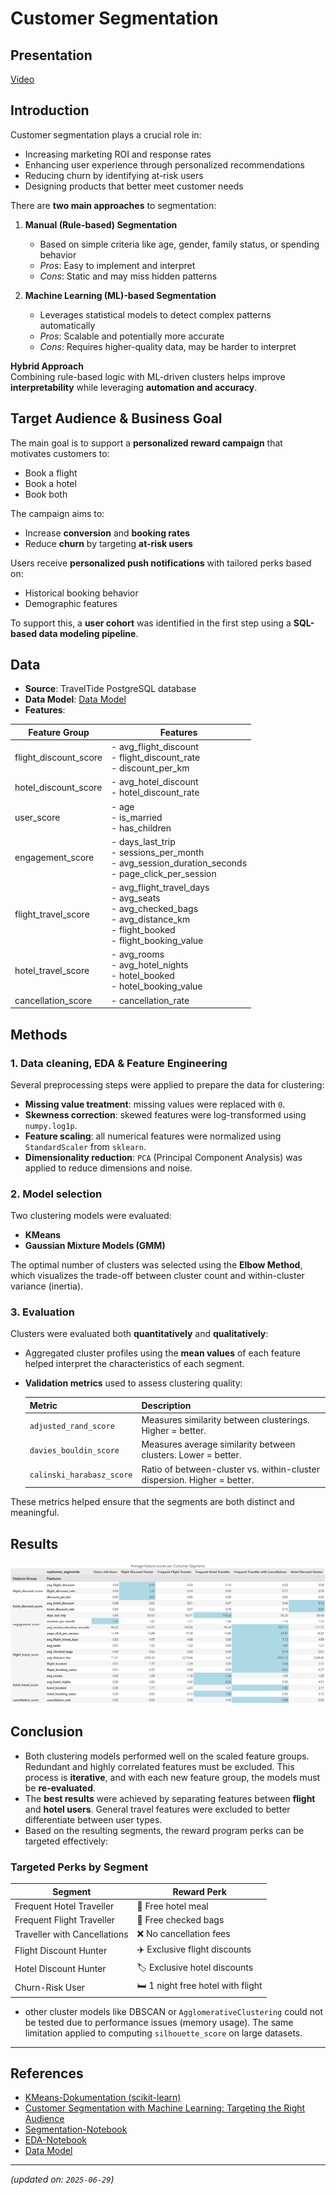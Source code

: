 # Customer Segmentation

## Presentation

[Video](https://www.loom.com/share/7d18488920a9420889f59ce04ef76719?sid=3b420213-1958-46ea-a336-03a443f8a883)

## Introduction
Customer segmentation plays a crucial role in:  

- Increasing marketing ROI and response rates    
- Enhancing user experience through personalized recommendations  
- Reducing churn by identifying at-risk users  
- Designing products that better meet customer needs  

There are **two main approaches** to segmentation:  

1. **Manual (Rule-based) Segmentation**  
   - Based on simple criteria like age, gender, family status, or spending behavior  
   - *Pros*: Easy to implement and interpret  
   - *Cons*: Static and may miss hidden patterns  

2. **Machine Learning (ML)-based Segmentation**  
   - Leverages statistical models to detect complex patterns automatically  
   - *Pros*: Scalable and potentially more accurate  
   - *Cons*: Requires higher-quality data, may be harder to interpret  

**Hybrid Approach**  
Combining rule-based logic with ML-driven clusters helps improve **interpretability** while leveraging **automation and accuracy**.

## Target Audience & Business Goal
The main goal is to support a **personalized reward campaign** that motivates customers to:  

- Book a flight  
- Book a hotel  
- Book both   

The campaign aims to:  

- Increase **conversion** and **booking rates**  
- Reduce **churn** by targeting **at-risk users**  

Users receive **personalized push notifications** with tailored perks based on:  

- Historical booking behavior  
- Demographic features  

To support this, a **user cohort** was identified in the first step using a **SQL-based data modeling pipeline**.

## Data
- **Source**: TravelTide PostgreSQL database  
- **Data Model**: [Data Model](../docs/data_model.md)
- **Features**:  

| Feature Group            | Features                                                                 |  
|--------------------------|---------------------------------------------------------------------------|  
| flight_discount_score    | - avg_flight_discount<br>- flight_discount_rate<br>- discount_per_km     |  
| hotel_discount_score     | - avg_hotel_discount<br>- hotel_discount_rate                            |  
| user_score               | - age<br>- is_married<br>- has_children                                   |  
| engagement_score         | - days_last_trip<br>- sessions_per_month<br>- avg_session_duration_seconds<br>- page_click_per_session |  
| flight_travel_score      | - avg_flight_travel_days<br>- avg_seats<br>- avg_checked_bags<br>- avg_distance_km<br>- flight_booked<br>- flight_booking_value |  
| hotel_travel_score       | - avg_rooms<br>- avg_hotel_nights<br>- hotel_booked<br>- hotel_booking_value |  
| cancellation_score       | - cancellation_rate                                                      |  


## Methods

### 1. **Data cleaning, EDA & Feature Engineering**  
Several preprocessing steps were applied to prepare the data for clustering:  

- **Missing value treatment**: missing values were replaced with `0`.  
- **Skewness correction**: skewed features were log-transformed using `numpy.log1p`.  
- **Feature scaling**: all numerical features were normalized using `StandardScaler` from `sklearn`.  
- **Dimensionality reduction**: `PCA` (Principal Component Analysis) was applied to reduce dimensions and noise.  


### 2. **Model selection**  
Two clustering models were evaluated:  
- **KMeans**  
- **Gaussian Mixture Models (GMM)**  

The optimal number of clusters was selected using the **Elbow Method**, which visualizes the trade-off between cluster count and within-cluster variance (inertia).  
     

### 3. **Evaluation**  
Clusters were evaluated both **quantitatively** and **qualitatively**:  

- Aggregated cluster profiles using the **mean values** of each feature helped interpret the characteristics of each segment.  
- **Validation metrics** used to assess clustering quality:  
  
  | Metric                     | Description                                                                 |  
  |---------------------------|-----------------------------------------------------------------------------|  
  | `adjusted_rand_score`     | Measures similarity between clusterings. Higher = better.                   |  
  | `davies_bouldin_score`    | Measures average similarity between clusters. Lower = better.               |  
  | `calinski_harabasz_score` | Ratio of between-cluster vs. within-cluster dispersion. Higher = better.    |  

These metrics helped ensure that the segments are both distinct and meaningful.   

## Results

![Segmentation-Table](../images/segmentation_table.png?v2)


## Conclusion  
- Both clustering models performed well on the scaled feature groups. Redundant and highly correlated features must be excluded. This process is **iterative**, and with each new feature group, the models must be **re-evaluated**.  
- The **best results** were achieved by separating features between **flight** and **hotel users**. General travel features were excluded to better differentiate between user types.  
- Based on the resulting segments, the reward program perks can be targeted effectively:  

### Targeted Perks by Segment  

| Segment                          | Reward Perk                          |  
|----------------------------------|---------------------------------------|  
| Frequent Hotel Traveller         | 🏨 Free hotel meal                    |  
| Frequent Flight Traveller        | 🧳 Free checked bags                  |  
| Traveller with Cancellations     | ❌ No cancellation fees               |  
| Flight Discount Hunter           | ✈️ Exclusive flight discounts         |  
| Hotel Discount Hunter            | 🏷️ Exclusive hotel discounts          |  
| Churn-Risk User                  | 🛏️ 1 night free hotel with flight    |   

- other cluster models like DBSCAN or `AgglomerativeClustering` could not be tested due to performance issues (memory usage). The same limitation applied to computing `silhouette_score` on large datasets.

---

## References
- [KMeans-Dokumentation (scikit-learn)](https://scikit-learn.org/stable/modules/clustering.html#k-means)
- [Customer Segmentation with Machine Learning: Targeting the Right Audience](https://medium.com/@byanalytixlabs/customer-segmentation-with-machine-learning-targeting-the-right-audience-656f5d2ce8f8)
- [Segmentation-Notebook](../notebooks/Segmentation.ipynb)  
- [EDA-Notebook](../notebooks/EDA.ipynb)
- [Data Model](../docs/data_model.md)
---

*(updated on: `2025-06-29`)*  
